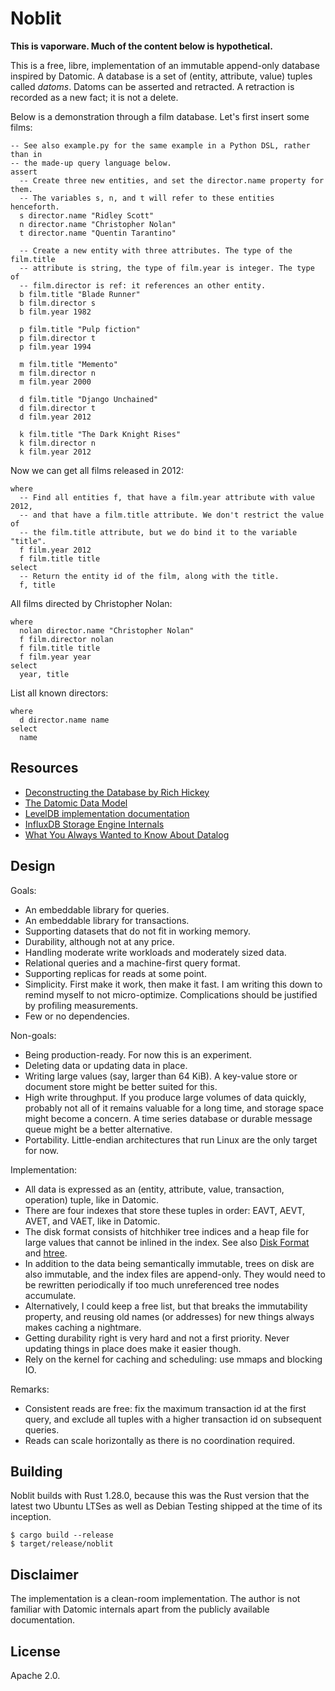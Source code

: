 # Noblit

**This is vaporware. Much of the content below is hypothetical.**

This is a free, libre, implementation of an immutable append-only database
inspired by Datomic. A database is a set of (entity, attribute, value) tuples
called *datoms*. Datoms can be asserted and retracted. A retraction is recorded
as a new fact; it is not a delete.

Below is a demonstration through a film database. Let's first insert some films:

    -- See also example.py for the same example in a Python DSL, rather than in
    -- the made-up query language below.
    assert
      -- Create three new entities, and set the director.name property for them.
      -- The variables s, n, and t will refer to these entities henceforth.
      s director.name "Ridley Scott"
      n director.name "Christopher Nolan"
      t director.name "Quentin Tarantino"

      -- Create a new entity with three attributes. The type of the film.title
      -- attribute is string, the type of film.year is integer. The type of
      -- film.director is ref: it references an other entity.
      b film.title "Blade Runner"
      b film.director s
      b film.year 1982

      p film.title "Pulp fiction"
      p film.director t
      p film.year 1994

      m film.title "Memento"
      m film.director n
      m film.year 2000

      d film.title "Django Unchained"
      d film.director t
      d film.year 2012

      k film.title "The Dark Knight Rises"
      k film.director n
      k film.year 2012

Now we can get all films released in 2012:

    where
      -- Find all entities f, that have a film.year attribute with value 2012,
      -- and that have a film.title attribute. We don't restrict the value of
      -- the film.title attribute, but we do bind it to the variable "title".
      f film.year 2012
      f film.title title
    select
      -- Return the entity id of the film, along with the title.
      f, title

All films directed by Christopher Nolan:

    where
      nolan director.name "Christopher Nolan"
      f film.director nolan
      f film.title title
      f film.year year
    select
      year, title

List all known directors:

    where
      d director.name name
    select
      name

## Resources

 * [Deconstructing the Database by Rich Hickey][deconstr]
 * [The Datomic Data Model][datamodel]
 * [LevelDB implementation documentation][leveldb]
 * [InfluxDB Storage Engine Internals][influxdb]
 * [What You Always Wanted to Know About Datalog][datalog]

[deconstr]:  https://www.infoq.com/presentations/Deconstructing-Database
[datamodel]: https://docs.datomic.com/cloud/whatis/data-model.html
[leveldb]:   https://github.com/google/leveldb/blob/1cb384088184be9840bd59b4040503a9fa9aee66/doc/impl.md
[influxdb]:  https://www.youtube.com/watch?v=rtEalnKT25I
[datalog]:   https://www.utdallas.edu/~gupta/courses/acl/papers/datalog-paper.pdf

## Design

Goals:

 * An embeddable library for queries.
 * An embeddable library for transactions.
 * Supporting datasets that do not fit in working memory.
 * Durability, although not at any price.
 * Handling moderate write workloads and moderately sized data.
 * Relational queries and a machine-first query format.
 * Supporting replicas for reads at some point.
 * Simplicity. First make it work, then make it fast. I am writing this down to
   remind myself to not micro-optimize. Complications should be justified by
   profiling measurements.
 * Few or no dependencies.

Non-goals:

 * Being production-ready. For now this is an experiment.
 * Deleting data or updating data in place.
 * Writing large values (say, larger than 64 KiB). A key-value store or document
   store might be better suited for this.
 * High write throughput. If you produce large volumes of data quickly, probably
   not all of it remains valuable for a long time, and storage space might
   become a concern. A time series database or durable message queue might be
   a better alternative.
 * Portability. Little-endian architectures that run Linux are the only target
   for now.

Implementation:

 * All data is expressed as an (entity, attribute, value, transaction, operation)
   tuple, like in Datomic.
 * There are four indexes that store these tuples in order: EAVT, AEVT, AVET,
   and VAET, like in Datomic.
 * The disk format consists of hitchhiker tree indices and a
   heap file for large values that cannot be inlined in the index.
   See also [Disk Format](doc/disk-format.md) and [htree](doc/htree.md).
 * In addition to the data being semantically immutable, trees on disk are also
   immutable, and the index files are append-only. They would need to be
   rewritten periodically if too much unreferenced tree nodes accumulate.
 * Alternatively, I could keep a free list, but that breaks the immutability
   property, and reusing old names (or addresses) for new things always makes
   caching a nightmare.
 * Getting durability right is very hard and not a first priority.
   Never updating things in place does make it easier though.
 * Rely on the kernel for caching and scheduling: use mmaps and blocking IO.

Remarks:

 * Consistent reads are free: fix the maximum transaction id at the first query,
   and exclude all tuples with a higher transaction id on subsequent queries.
 * Reads can scale horizontally as there is no coordination required.

## Building

Noblit builds with Rust 1.28.0, because this was the Rust version that the
latest two Ubuntu LTSes as well as Debian Testing shipped at the time of its
inception.

    $ cargo build --release
    $ target/release/noblit

## Disclaimer

The implementation is a clean-room implementation. The author is not familiar
with Datomic internals apart from the publicly available documentation.

## License

Apache 2.0.
